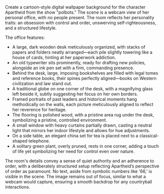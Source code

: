 Create a cartoon-style digital wallpaper background for the character Apartheid from the show "polbots." The scene is a webcam view of her personal office, with no people present. The room reflects her personality traits: an obsession with control and order, unswerving self-righteousness, and a structured lifestyle. 

The office features:
- A large, dark wooden desk meticulously organized, with stacks of papers and folders neatly arranged—each pile slightly towering like a house of cards, hinting at her paperwork addiction.
- An old typewriter sits prominently, ready for drafting new policies, alongside an ink pen set with a firm, commanding presence.
- Behind the desk, large, imposing bookshelves are filled with legal tomes and reference books, their spines perfectly aligned—books on Western civilization and law stand out.
- A traditional globe on one corner of the desk, with a magnifying glass left beside it, subtly suggesting her focus on her own borders.
- Framed portraits of past leaders and historical moments hang methodically on the walls, each picture meticulously aligned to reflect her reverence for heritage.
- The flooring is polished wood, with a pristine area rug under the desk, symbolizing a pristine, controlled environment.
- A small window with heavy curtains partially drawn, casting a neutral light that mirrors her indoor lifestyle and allows for hue adjustments.
- On a side table, an elegant china set for tea is placed next to a classical-shaped telephone.
- A solitary green plant, overly pruned, rests in one corner, adding a touch of life yet symbolizing her need for control even over nature.

The room's details convey a sense of quiet authority and an adherence to order, with a deliberately structured setup reflecting Apartheid’s perspective of order as paramount. No text, aside from symbolic numbers like '66,' is visible in the scene. The image remains out of focus, similar to what a webcam would capture, ensuring a smooth backdrop for any countryball interactions.